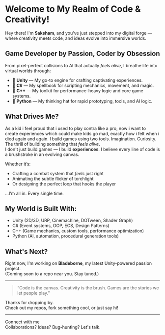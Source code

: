 #  Welcome to My Realm of Code & Creativity!

Hey there! I'm **Saksham**, and you've just stepped into my digital forge — where creativity meets code, and ideas evolve into immersive worlds.

##  Game Developer by Passion, Coder by Obsession

From pixel-perfect collisions to AI that actually *feels alive*, I breathe life into virtual worlds through:
- 🔹 **Unity** — My go-to engine for crafting captivating experiences.
- 🔹 **C#** — My spellbook for scripting mechanics, movement, and magic.
- 🔹 **C++** — My toolkit for performance-heavy logic and core game systems.
- 🔹 **Python** — My thinking hat for rapid prototyping, tools, and AI logic.

##  What Drives Me?

As a kid i feel proud that i used to play contra like a pro, now i want to create experiences which could make kids go mad, exactly how i felt when i died again and again. I build games using two tools. Imagination. Curiosity. The thrill of building something that *feels alive*.  
I don't just build games — I build **experiences**. I believe every line of code is a brushstroke in an evolving canvas.

Whether it’s:
- Crafting a combat system that *feels* just right
- Animating the subtle flicker of torchlight
- Or designing the perfect loop that hooks the player

...I’m all in. Every single time.

##  My World is Built With:

-  Unity (2D/3D, URP, Cinemachine, DOTween, Shader Graph)
-  C# (Event systems, OOP, ECS, Design Patterns)
-  C++ (Game mechanics, custom tools, performance optimization)
-  Python (AI, automation, procedural generation tools)

##  What's Next?

Right now, I’m working on **Bladeborne**, my latest Unity-powered passion project.  
(Coming soon to a repo near you. Stay tuned.)

---

> “Code is the canvas. Creativity is the brush. Games are the stories we let people play.”

Thanks for dropping by.  
Check out my repos, fork something cool, or just say hi!

---

 Connect with me  
 Collaborations? Ideas? Bug-hunting? Let's talk.
